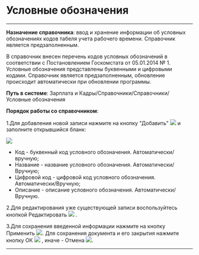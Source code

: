 ﻿#  Условные обозначения
_ _ _ _ _

**Назначение справочника**: ввод и хранение информации об условных обозначениях кодов табеля учета рабочего времени. Справочник является предзаполненным.

В справочник внесен перечень кодов условных обозначений в соответствии с Постановлением Госкомстата от 05.01.2014 № 1. Условные обозначения представлены буквенными и цифровыми кодами.
Справочник является предзаполненным, обновление происходит автоматически при обновлении программы.

**Путь в системе**: Зарплата и Кадры/Справочники/Справочники/Условные обозначения

**Порядок работы со справочником**:

1.Для добавления новой записи нажмите на кнопку "Добавить" ![](topic:.AddFiles.Btn_Add.png) и заполните открывшийся бланк:

![](topic:.AddFiles.Screenshot_2685.jpg)

* Код - буквенный код условного обозначения. Автоматически/вручную;
* Название - название условного обозначения. Автоматически/Вручную;
* Цифровой код - цифровой код условного обозначения. Автоматически/Вручную;
* Описание - описание условного обозначения. Автоматически/Вручную.

2.Для редактирования уже существующей записи воспользуйтесь кнопкой Редактировать ![](topic:Com.AddFiles.Buttons.Btn_Edit.png) .

3.Для сохранения введенной информации нажмите на кнопку Применить ![](topic:Com.AddFiles.Buttons.Btn_OK.png). Для сохранения документа и его закрытия нажмите кнопку ОК ![](topic:Com.AddFiles.Buttons.Btn_Post.png) , иначе - Отмена ![](topic:Com.AddFiles.Buttons.Btn_CloseCancel.png).

_ _ _  _

